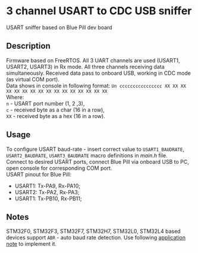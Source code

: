 # 3 channel USART to CDC USB sniffer #

USART sniffer based on Blue Pill dev board

## Description

Firmware based on FreeRTOS. 
All 3 UART channels are used (USART1, USART2, USART3) in Rx mode. All three channels receiving data simultaneously. 
Received data pass to onboard USB, working in CDC mode (as virtual COM port).  
Data shows in console in following format: `Un cccccccccccccccc XX XX XX XX XX XX XX XX XX XX XX XX XX XX XX XX`  
Where:  
`n` - USART port number (1, 2 ,3),  
`c` - received byte as a char (16 in a row),  
`XX` - received byte as a hex (16 in a row).  

## Usage

To configure USART baud-rate - insert correct value to `USART1_BAUDRATE`, `USART2_BAUDRATE`, `USART3_BAUDRATE` macro definitions in *main.h* file.  
Connect to desired USART ports, connect Blue Pill via onboard USB to PC, open console for corresponding COM port.  
USART pinout for Blue Pill:  
   - USART1: Tx-PA9, Rx-PA10;  
   - USART2: Tx-PA2, Rx-PA3;  
   - USART1: Tx-PB10, Rx-PB11;  

## Notes

STM32F0, STM32F3, STM32F7, STM32H7, STM32L0, STM32L4 based devices support `ABR` - auto baud rate detection. Use following [application note](https://www.st.com/resource/en/application_note/an4908-stm32-usart-automatic-baud-rate-detection-stmicroelectronics.pdf) to implement it.

